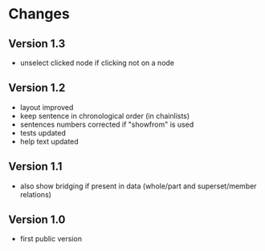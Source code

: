 # Changes

## Version 1.3
* unselect clicked node if clicking not on a node

## Version 1.2
* layout improved
* keep sentence in chronological order (in chainlists)
* sentences numbers corrected if "showfrom" is used
* tests updated
* help text updated

## Version 1.1
* also show bridging if present in data (whole/part and superset/member relations)

## Version 1.0
* first public version
